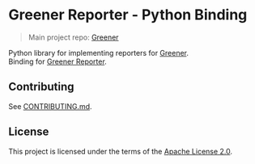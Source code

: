 # Greener Reporter - Python Binding
> Main project repo: [Greener](https://github.com/cephei8/greener)

Python library for implementing reporters for [Greener](https://github.com/cephei8/greener).<br>
Binding for [Greener Reporter](https://github.com/cephei8/greener-reporter).

## Contributing
See [CONTRIBUTING.md](./CONTRIBUTING.md).

## License
This project is licensed under the terms of the [Apache License 2.0](./LICENSE).
